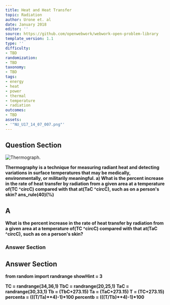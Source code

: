 ```yaml
---
title: Heat and Heat Transfer
topic: Radiation
author: Urone et. al
date: January 2018
editor: ''
source: https://github.com/openwebwork/webwork-open-problem-library
template_version: 1.1
type: ''
difficulty:
- TBD
randomization:
- TBD
taxonomy:
- TBD
tags:
- energy
- heat
- power
- thermal
- temperature
- radiation
outcomes:
- TBD
assets:
- '"NU_U17_14_07_007.png"'
---
```


## Question Section 

![Thermograph.]("NU_U17_14_07_007.png")

<b>
Thermography is a technique for measuring radiant heat and detecting variations in surface temperatures that may be medically, environmentally, or militarily meaningful.
a) What is the percent increase in the rate of heat transfer by radiation from a given area at a temperature of(TC ^circC) compared with that at(TaC ^circC), such as on a person's skin? 
ans_rule(40)(%)

## A
What is the percent increase in the rate of heat transfer by radiation from a given area at a temperature of(TC ^circC) compared with that at(TaC ^circC), such as on a person's skin? 
### Answer Section


## Answer Section

from random import randrange
showHint = 3

TC = randrange(34,36,1)
TbC = randrange(20,25,1)
TaC = randrange(30,33,1)
Tb = (TbC+273.15)
Ta = (TaC+273.15)
T = (TC+273.15)
percenta = (((T/Ta)**4)-1)*100
percentb = (((T/Tb)**4)-1)*100